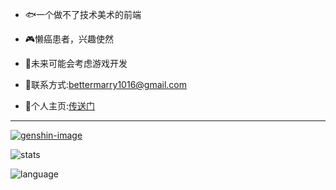 
- 🐟一个做不了技术美术的前端

- 🎮懒癌患者，兴趣使然

- 🍪未来可能会考虑游戏开发

- 🎵联系方式:bettermarry1016@gmail.com

- 🏰个人主页:[传送门](https://my-website-kallka.vercel.app/)
---
[![genshin-image]][genshin-link]

![stats] 

![language]


  
[stats]: https://github-readme-stats-kallkago.vercel.app/api?username=KallkaGo&show_icons=true&count_private=true&theme=transparent&card_width=470&hide_border=true
[language]: https://github-readme-stats-kallkago.vercel.app/api/top-langs/?username=KallkaGo&hide=css,html,scss,less&theme=transparent&card_width=470&hide_border=true

[genshin-image]: https://genshin-card-kallka.vercel.app/rand/203897073.png
[genshin-link]: https://enka.network/u/124435851

